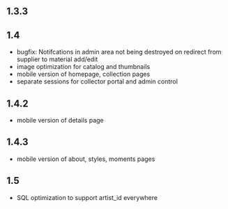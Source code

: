 ## 1.3.3

## 1.4
- bugfix: Notifcations in admin area not being destroyed on redirect from supplier to material add/edit
- image optimization for catalog and thumbnails
- mobile version of homepage, collection pages
- separate sessions for collector portal and admin control

## 1.4.2
- mobile version of details page

## 1.4.3
- mobile version of about, styles, moments pages

## 1.5
- SQL optimization to support artist_id everywhere
